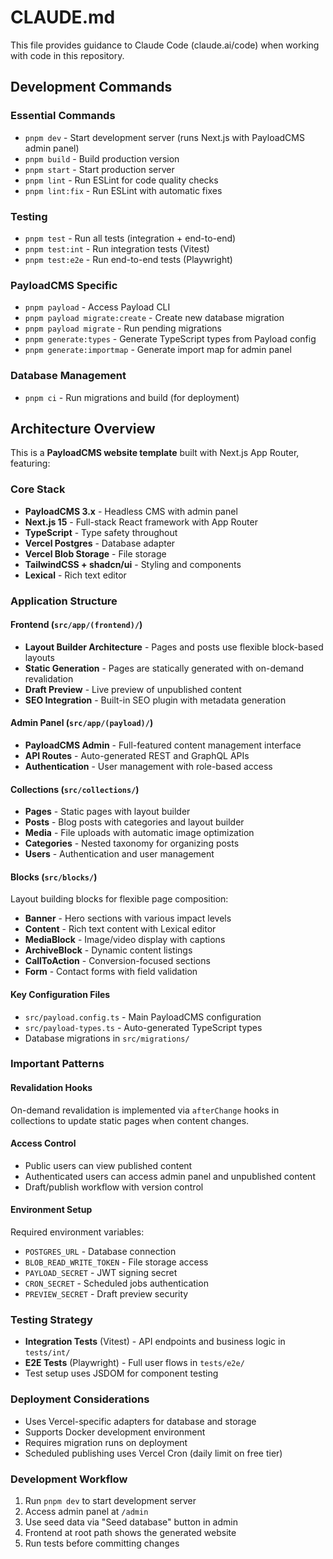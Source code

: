 # CLAUDE.md

This file provides guidance to Claude Code (claude.ai/code) when working with code in this repository.

## Development Commands

### Essential Commands
- `pnpm dev` - Start development server (runs Next.js with PayloadCMS admin panel)
- `pnpm build` - Build production version
- `pnpm start` - Start production server
- `pnpm lint` - Run ESLint for code quality checks
- `pnpm lint:fix` - Run ESLint with automatic fixes

### Testing
- `pnpm test` - Run all tests (integration + end-to-end)
- `pnpm test:int` - Run integration tests (Vitest)
- `pnpm test:e2e` - Run end-to-end tests (Playwright)

### PayloadCMS Specific
- `pnpm payload` - Access Payload CLI
- `pnpm payload migrate:create` - Create new database migration
- `pnpm payload migrate` - Run pending migrations
- `pnpm generate:types` - Generate TypeScript types from Payload config
- `pnpm generate:importmap` - Generate import map for admin panel

### Database Management
- `pnpm ci` - Run migrations and build (for deployment)

## Architecture Overview

This is a **PayloadCMS website template** built with Next.js App Router, featuring:

### Core Stack
- **PayloadCMS 3.x** - Headless CMS with admin panel
- **Next.js 15** - Full-stack React framework with App Router
- **TypeScript** - Type safety throughout
- **Vercel Postgres** - Database adapter
- **Vercel Blob Storage** - File storage
- **TailwindCSS + shadcn/ui** - Styling and components
- **Lexical** - Rich text editor

### Application Structure

#### Frontend (`src/app/(frontend)/`)
- **Layout Builder Architecture** - Pages and posts use flexible block-based layouts
- **Static Generation** - Pages are statically generated with on-demand revalidation
- **Draft Preview** - Live preview of unpublished content
- **SEO Integration** - Built-in SEO plugin with metadata generation

#### Admin Panel (`src/app/(payload)/`)
- **PayloadCMS Admin** - Full-featured content management interface
- **API Routes** - Auto-generated REST and GraphQL APIs
- **Authentication** - User management with role-based access

#### Collections (`src/collections/`)
- **Pages** - Static pages with layout builder
- **Posts** - Blog posts with categories and layout builder
- **Media** - File uploads with automatic image optimization
- **Categories** - Nested taxonomy for organizing posts
- **Users** - Authentication and user management

#### Blocks (`src/blocks/`)
Layout building blocks for flexible page composition:
- **Banner** - Hero sections with various impact levels
- **Content** - Rich text content with Lexical editor
- **MediaBlock** - Image/video display with captions
- **ArchiveBlock** - Dynamic content listings
- **CallToAction** - Conversion-focused sections
- **Form** - Contact forms with field validation

#### Key Configuration Files
- `src/payload.config.ts` - Main PayloadCMS configuration
- `src/payload-types.ts` - Auto-generated TypeScript types
- Database migrations in `src/migrations/`

### Important Patterns

#### Revalidation Hooks
On-demand revalidation is implemented via `afterChange` hooks in collections to update static pages when content changes.

#### Access Control
- Public users can view published content
- Authenticated users can access admin panel and unpublished content
- Draft/publish workflow with version control

#### Environment Setup
Required environment variables:
- `POSTGRES_URL` - Database connection
- `BLOB_READ_WRITE_TOKEN` - File storage access
- `PAYLOAD_SECRET` - JWT signing secret
- `CRON_SECRET` - Scheduled jobs authentication
- `PREVIEW_SECRET` - Draft preview security

### Testing Strategy
- **Integration Tests** (Vitest) - API endpoints and business logic in `tests/int/`
- **E2E Tests** (Playwright) - Full user flows in `tests/e2e/`
- Test setup uses JSDOM for component testing

### Deployment Considerations
- Uses Vercel-specific adapters for database and storage
- Supports Docker development environment
- Requires migration runs on deployment
- Scheduled publishing uses Vercel Cron (daily limit on free tier)

### Development Workflow
1. Run `pnpm dev` to start development server
2. Access admin panel at `/admin`
3. Use seed data via "Seed database" button in admin
4. Frontend at root path shows the generated website
5. Run tests before committing changes
